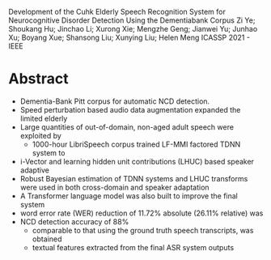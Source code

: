 Development of the Cuhk Elderly Speech Recognition System
  for Neurocognitive Disorder Detection Using the Dementiabank Corpus
Zi Ye; Shoukang Hu; Jinchao Li; Xurong Xie; Mengzhe Geng; Jianwei Yu;
  Junhao Xu; Boyang Xue; Shansong Liu; Xunying Liu; Helen Meng
ICASSP 2021 - IEEE 

# Abstract

* Dementia-Bank Pitt corpus for automatic NCD detection.
* Speed perturbation based audio data augmentation expanded the limited elderly
* Large quantities of out-of-domain, non-aged adult speech were exploited by
  * 1000-hour LibriSpeech corpus trained LF-MMI factored TDNN system to
* i-Vector and learning hidden unit contributions (LHUC) based speaker adaptive
* Robust Bayesian estimation of TDNN systems and LHUC transforms were used in
  both cross-domain and speaker adaptation
* A Transformer language model was also built to improve the final system
* word error rate (WER) reduction of 11.72% absolute (26.11% relative) was
* NCD detection accuracy of 88%
  * comparable to that using the ground truth speech transcripts, was obtained
  * textual features extracted from the final ASR system outputs
